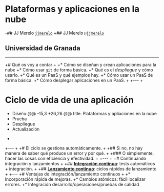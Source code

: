 # Plataformas y aplicaciones en la nube
 -## JJ Merelo [`jjmerelo`](http://twitter.com)
 +## JJ Merelo [`@jjmerelo`](http://twitter.com)
  ## Universidad de Granada
  
  ---
 +# Qué os voy a contar
 +
 +* Cómo se diseñan y crean aplicaciones para la nube
 +* Cómo usar `git` de forma básica.
 +* Qué es el *despliegue* y cómo usarlo.
 +* Qué es un PaaS y qué ejemplos hay.
 +* Cómo usar un PaaS de forma básica.
 +* Cómo desplegar aplicaciones en un PaaS. 
 +
 +---
 +
  # Ciclo de vida de una aplicación
  
  - Diseño
 @@ -15,3 +26,26 @@ title: Plataformas y apliaciones en la nube
  - Prueba
  - Despliegue
  - Actualización
 +
 +---
 +
 +# El ciclo se gestiona automáticamente.
 +
 +## Si no, no hay manera de saber qué produce un error y por qué.
 +
 +### O simplemente, hacer las cosas con eficiencia y efectividad.
 +
 +---
 +
 +# Continuando integración y lanzamientos
 +
 +## [**Integración continua**](http://es.wikipedia.org/wiki/Integraci%C3%B3n_continua): tests automáticos + integración.
 +
 +## [**Lanzamiento continuo**](http://en.wikipedia.org/wiki/Continuous_delivery): ciclos rápidos de lanzamiento
 +
 +---
 +# Ventajas de integración/lanzamiento continuos
 +
 +* Incorporación rápida de mejoras.
 +* Cambios atómicos: fácil localizar errores.
 +* Integración desarrollo/operaciones/pruebas de calidad
